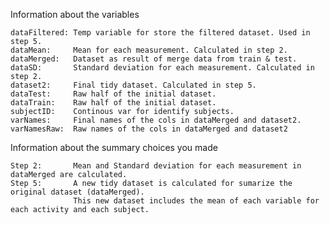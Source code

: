 Information about the variables

    dataFiltered: Temp variable for store the filtered dataset. Used in step 5.
    dataMean:     Mean for each measurement. Calculated in step 2.
    dataMerged:   Dataset as result of merge data from train & test.
    dataSD:       Standard deviation for each measurement. Calculated in step 2.
    dataset2:     Final tidy dataset. Calculated in step 5.
    dataTest:     Raw half of the initial dataset.
    dataTrain:    Raw half of the initial dataset.
    subjectID:    Continous var for identify subjects.
    varNames:     Final names of the cols in dataMerged and dataset2.
    varNamesRaw:  Raw names of the cols in dataMerged and dataset2

Information about the summary choices you made

    Step 2:       Mean and Standard deviation for each measurement in dataMerged are calculated.
    Step 5:       A new tidy dataset is calculated for sumarize the original dataset (dataMerged).
                  This new dataset includes the mean of each variable for each activity and each subject.
